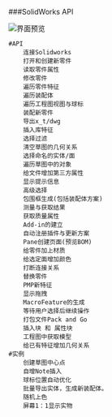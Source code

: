 ###SolidWorks API

![界面预览](https://img-blog.csdnimg.cn/20200928111544489.png)

```
#API
	连接Solidworks
	打开和创建新零件
	读取零件属性
	修改零件
	遍历零件特征
	遍历装配体
	遍历工程图视图与球标
	装配新零件
	导出x_t/dwg
	插入库特征
	选择过滤
	清空草图的几何关系
	选择命名的实体/面
	遍历草图中的对象
	给文件增加第三方属性
	显示提示信息
	高级选择
	包围框生成(包括装配体方案)
	测量与获取结果
	获取质量属性
	Add-in的建立
	自动注册插件与更新方案
	Pane创建页面(预览BOM)
	给零件加上材质
	给选定面增加颜色
	打断连接关系
	替换零件 
	PMP新特征
	显示拖拽
	MacroFeature的生成
	等待用户选择后继续操作
	打包文件Pack and Go
	插入块 和 属性块
	工程图中获取模型
	给已有特征增加几何关系
#实例
	创建草图中心点
	自增Note插入
	球标位置自动优化
	批量导出实体，生成新装配体。
	随机上色
	屏幕1：1显示实物
```
